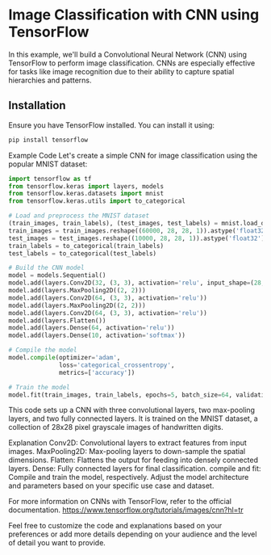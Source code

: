 # Image Classification with CNN using TensorFlow

In this example, we'll build a Convolutional Neural Network (CNN) using TensorFlow to perform image classification. CNNs are especially effective for tasks like image recognition due to their ability to capture spatial hierarchies and patterns.

## Installation

Ensure you have TensorFlow installed. You can install it using:

```bash
pip install tensorflow
```


Example Code
Let's create a simple CNN for image classification using the popular MNIST dataset:

```python
import tensorflow as tf
from tensorflow.keras import layers, models
from tensorflow.keras.datasets import mnist
from tensorflow.keras.utils import to_categorical

# Load and preprocess the MNIST dataset
(train_images, train_labels), (test_images, test_labels) = mnist.load_data()
train_images = train_images.reshape((60000, 28, 28, 1)).astype('float32') / 255
test_images = test_images.reshape((10000, 28, 28, 1)).astype('float32') / 255
train_labels = to_categorical(train_labels)
test_labels = to_categorical(test_labels)

# Build the CNN model
model = models.Sequential()
model.add(layers.Conv2D(32, (3, 3), activation='relu', input_shape=(28, 28, 1)))
model.add(layers.MaxPooling2D((2, 2)))
model.add(layers.Conv2D(64, (3, 3), activation='relu'))
model.add(layers.MaxPooling2D((2, 2)))
model.add(layers.Conv2D(64, (3, 3), activation='relu'))
model.add(layers.Flatten())
model.add(layers.Dense(64, activation='relu'))
model.add(layers.Dense(10, activation='softmax'))

# Compile the model
model.compile(optimizer='adam',
              loss='categorical_crossentropy',
              metrics=['accuracy'])

# Train the model
model.fit(train_images, train_labels, epochs=5, batch_size=64, validation_split=0.2)
```

This code sets up a CNN with three convolutional layers, two max-pooling layers, and two fully connected layers. It is trained on the MNIST dataset, a collection of 28x28 pixel grayscale images of handwritten digits.

Explanation
Conv2D: Convolutional layers to extract features from input images.
MaxPooling2D: Max-pooling layers to down-sample the spatial dimensions.
Flatten: Flattens the output for feeding into densely connected layers.
Dense: Fully connected layers for final classification.
compile and fit: Compile and train the model, respectively.
Adjust the model architecture and parameters based on your specific use case and dataset.

For more information on CNNs with TensorFlow, refer to the official documentation. https://www.tensorflow.org/tutorials/images/cnn?hl=tr



Feel free to customize the code and explanations based on your preferences or add more details depending on your audience and the level of detail you want to provide.


